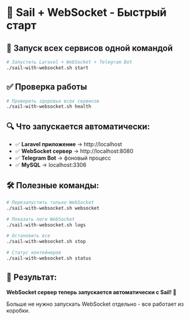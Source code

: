 # 🐳 Sail + WebSocket - Быстрый старт

## 🚀 Запуск всех сервисов одной командой

```bash
# Запустить Laravel + WebSocket + Telegram Bot
./sail-with-websocket.sh start
```

## ✅ Проверка работы

```bash
# Проверить здоровье всех сервисов
./sail-with-websocket.sh health
```

## 🔍 Что запускается автоматически:

- ✅ **Laravel приложение** → http://localhost
- ✅ **WebSocket сервер** → http://localhost:8080  
- ✅ **Telegram Bot** → фоновый процесс
- ✅ **MySQL** → localhost:3306

## 🛠️ Полезные команды:

```bash
# Перезапустить только WebSocket
./sail-with-websocket.sh websocket

# Показать логи WebSocket
./sail-with-websocket.sh logs

# Остановить все
./sail-with-websocket.sh stop

# Статус контейнеров
./sail-with-websocket.sh status
```

## 🎯 Результат:

**WebSocket сервер теперь запускается автоматически с Sail! 🚀**

Больше не нужно запускать WebSocket отдельно - все работает из коробки.
